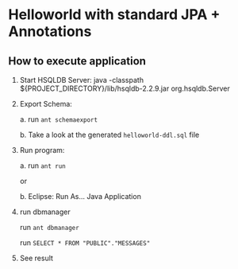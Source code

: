 # Helloworld with standard JPA + Annotations 

## How to execute application

1.  Start HSQLDB Server: java -classpath ${PROJECT_DIRECTORY}/lib/hsqldb-2.2.9.jar org.hsqldb.Server

2.  Export Schema:  
    
    a.  run `ant schemaexport`
    
    b.  Take a look at the generated `helloworld-ddl.sql` file

3.  Run program:
    
    a.  run `ant run`
    
    or
    
    b.  Eclipse: Run As... Java Application
    
4.  run dbmanager
    
    run `ant dbmanager`
    
    run `SELECT * FROM "PUBLIC"."MESSAGES"`
    
5.  See result